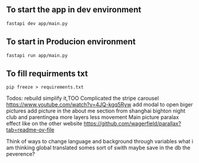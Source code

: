 
## To start the app in dev environment
```
fastapi dev app/main.py
``` 
## To start in Producion environment
```
fastapi run app/main.py 
```

## To fill requirments txt
```
pip freeze > requirements.txt
```
Todos:
rebuild simplify it,TOO Complicated  the stripe carousel https://www.youtube.com/watch?v=4JQ-kgq5Ryw
add modal to open biger pictures 
add picture in the about me section from shanghai bighton night club and parentingea
more layers less movement 
Main picture paralax effect like on the other website https://github.com/wagerfield/parallax?tab=readme-ov-file

Think of ways to change language and background through variables
what i am thinking global translated somes sort of swith maybe save in the db the peverence?

